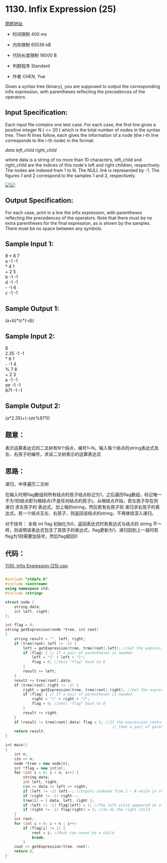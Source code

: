 ﻿# 1130. Infix Expression (25)

[原题地址](https://www.patest.cn/contests/pat-a-practise/1130)

* 时间限制 400 ms  



* 内存限制 65536 kB  



* 代码长度限制 16000 B  



* 判题程序 Standard  

* 作者 CHEN, Yue  



Given a syntax tree (binary), you are supposed to output the corresponding infix expression, with parentheses reflecting the precedences of the operators. 

##  Input Specification: 

Each input file contains one test case. For each case, the first line gives a positive integer N ( <= 20 ) which is the total number of nodes in the syntax tree. Then N lines follow, each gives the information of a node (the i-th line corresponds to the i-th node) in the format: 

*data left_child right_child*

where data is a string of no more than 10 characters, left_child and right_child are the indices of this node's left and right children, respectively. The nodes are indexed from 1 to N. The NULL link is represented by -1. The figures 1 and 2 correspond to the samples 1 and 2, respectively. 


 

 


![](http://wx4.sinaimg.cn/mw690/006XXwaCgy1fy7klm84nej308b05k3ym.jpg)![](http://wx4.sinaimg.cn/mw690/006XXwaCgy1fy7kls8k9fj308s05n0sv.jpg)


## Output Specification: 

For each case, print in a line the infix expression, with parentheses reflecting the precedences of the operators. Note that there must be no extra parentheses for the final expression, as is shown by the samples. There must be no space between any symbols. 
## Sample Input 1:

8
 \* 8 7  
a -1 -1  
\* 4 1  
\+ 2 5  
b -1 -1  
d -1 -1  
\-  -1 6  
c -1 -1  

## Sample Output 1:

(a+b)\*(c\*(-d))

## Sample Input 2:

8  
2.35 -1 -1  
\* 6 1  
\- -1 4  
% 7 8  
\+ 2 3  
a -1 -1  
str -1 -1  
871 -1 -1  

## Sample Output 2:

(a\*2.35)+(-(str%871))

## 题意：

表示运算表达式的二叉树有N个结点，编号1~N。输入每个结点的string表达式及左、右孩子的编号，求该二叉树表示的运算表达式


##  思路：

递归，中序遍历二叉树  

在输入时用flag数组将所有结点的孩子结点标记为1，之后遍历flag数组，标记唯一不为1的结点即为根结点(不是任何结点的孩子)。从根结点开始，若左孩子存在则递归 求左孩子的 表达式，加上根的string，然后若有右孩子则 递归求右孩子的表达式。若一个结点无左、右孩子，则返回该结点的string，不再继续深入递归。

 对于括号： 全局 int  flag 初始化为0，返回表达式时若表达式与结点的 string 不一样，则说明该表达式包含了其孩子的表达式，flag更新为1，递归回到上一层时若flag为1则需要加括号，然后flag赋回0
 
 
## 代码：

[1130. Infix Expression (25).cpp ](https://github.com/jerrykcode/PAT-Practise/blob/master/PAT%20Advanced%20Level%20Practise/1130.%20Infix%20Expression%20(25)/1130.%20Infix%20Expression%20(25).cpp)


```cpp

#include "stdafx.h"
#include <iostream>
using namespace std;
#include <string>

struct node {
	string data;
	int left, right;
};

int flag = 0;
string getExpression(node *tree, int root)
{
	string result = "", left, right;
	if (tree[root].left != -1) {
		left = getExpression(tree, tree[root].left); //Get the expression of the left child
		if (flag) { // If a pair of parentheses is needed
			left = "(" + left + ")";
			flag = 0; //Sets "flag" back to 0
		}
		result += left;
	}
	result += tree[root].data; 
	if (tree[root].right != -1) {
		right = getExpression(tree, tree[root].right); //Get the expression of the right child
		if (flag) { // If a pair of parentheses is needed
			right = "(" + right + ")";
			flag = 0; //Sets "flag" back to 0
		}
		result += right;
	}
	if (result != tree[root].data) flag = 1; //If the expression contains not only the data in the root but also the expression in its children
												// then a pair of parentheses is needed
	return result;
}

int main()
{
	int n;
	cin >> n;
	node *tree = new node[n];
	int *flag = new int[n];
	for (int i = 0; i < n; i++) {
		string data;
		int left, right;
		cin >> data >> left >> right;
		if (left != -1) left--; //Inputs indexed from 1 ~ N while in the array they indexed from 0 ~ N - 1
		if (right != -1) right--;
		tree[i] = { data, left, right };
		if (left != -1) flag[left] = 1; //The left child appeared as a child of another node
		if (right != -1) flag[right] = 1; //So do the right child
	}
	int root;
	for (int i = 0; i < n ; i++)
		if (flag[i] != 1) {
			root = i; //Root can never be a child
			break;
		}
	cout << getExpression(tree, root);
    return 0;
}

```


